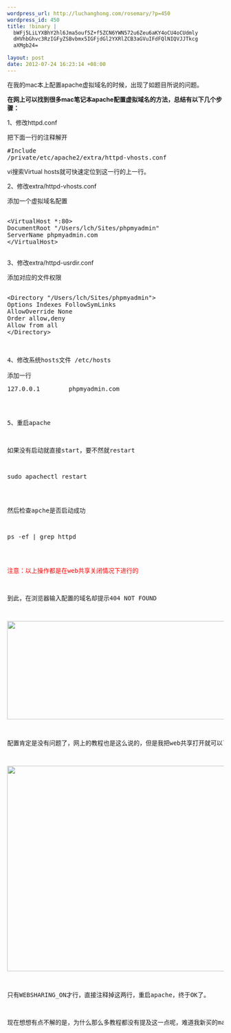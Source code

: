 ```yaml
--- 
wordpress_url: http://luchanghong.com/rosemary/?p=450
wordpress_id: 450
title: !binary |
  bWFj5LiLYXBhY2hl6Jma5ouf5Z+f5ZCN6YWN572u6Zeu6aKY4oCU4oCUdmly
  dHVhbGhvc3RzIGFyZSBvbmx5IGFjdGl2YXRlZCB3aGVuIFdFQlNIQVJJTkcg
  aXMgb24=

layout: post
date: 2012-07-24 16:23:14 +08:00
---
```

在我的mac本上配置apache虚拟域名的时候，出现了如题目所说的问题。

<strong>在网上可以找到很多mac笔记本apache配置虚拟域名的方法，总结有以下几个步骤：</strong>

1、修改httpd.conf

把下面一行的注释解开<pre class="prettyprint">#Include /private/etc/apache2/extra/httpd-vhosts.conf</pre>

vi搜索Virtual hosts就可快速定位到这一行的上一行。

2、修改extra/httpd-vhosts.conf

添加一个虚拟域名配置

<pre class="prettyprint">

&lt;VirtualHost *:80&gt;
DocumentRoot "/Users/lch/Sites/phpmyadmin"
ServerName phpmyadmin.com
&lt;/VirtualHost&gt;

</pre>

3、修改extra/httpd-usrdir.conf

添加对应的文件权限

<pre class="prettyprint">

&lt;Directory "/Users/lch/Sites/phpmyadmin"&gt;
Options Indexes FollowSymLinks
AllowOverride None
Order allow,deny
Allow from all
&lt;/Directory&gt;

<pre class="prettyprint">

4、修改系统hosts文件 /etc/hosts

添加一行<pre class="prettyprint">127.0.0.1        phpmyadmin.com</pre>

5、重启apache

如果没有启动就直接start，要不然就restart

<pre class="prettyprint">sudo apachectl restart</pre>

然后检查apche是否启动成功

<pre class="prettyprint">ps -ef | grep httpd</pre>

<span style="color: #ff0000;">注意：以上操作都是在web共享关闭情况下进行的</span>

到此，在浏览器输入配置的域名却提示404 NOT FOUND

<a href="http://luchanghong.com/rosemary/wp-content/uploads/2012/07/QQ20120724-1.png"><img class="alignnone size-full wp-image-451" title="QQ20120724-1" src="http://luchanghong.com/rosemary/wp-content/uploads/2012/07/QQ20120724-1.png" alt="" width="735" height="229" /></a>

配置肯定是没有问题了，网上的教程也是这么说的，但是我把web共享打开就可以了，那么到底问题出在哪里？一直困扰我两天，终于忍不住了通读httpd.conf配置文件。结果发现了坑爹的地方，有图为证：

<a href="http://luchanghong.com/rosemary/wp-content/uploads/2012/07/QQ20120724-3.png"><img class="alignnone size-full wp-image-452" title="QQ20120724-3" src="http://luchanghong.com/rosemary/wp-content/uploads/2012/07/QQ20120724-3.png" alt="" width="570" height="478" /></a>

只有WEBSHARING_ON才行，直接注释掉这两行，重启apache，终于OK了。

现在想想有点不解的是，为什么那么多教程都没有提及这一点呢，难道我新买的mac，apache配置文件改了？

&nbsp;

&nbsp;
